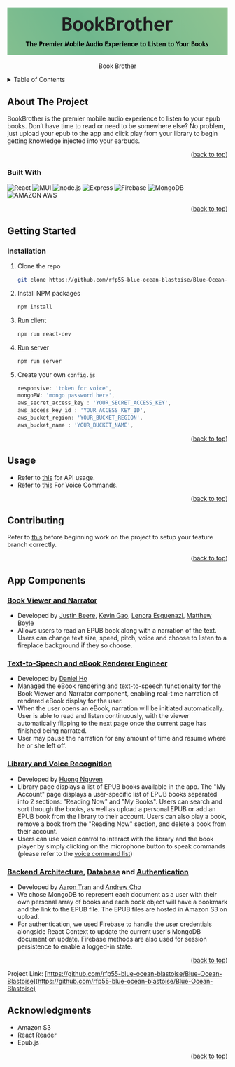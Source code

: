 <div id="top"></div>


<!-- PROJECT LOGO -->
<br />
<div align="center">

  ![book]

  <p align="center">
    Book Brother
    <br />
  </p>
</div>


<!-- TABLE OF CONTENTS -->
<details>
  <summary>Table of Contents</summary>
  <ol>
    <li>
      <a href="#about-the-project">About The Project</a>
      <ul>
        <li><a href="#built-with">Built With</a></li>
      </ul>
    </li>
    <li>
      <a href="#getting-started">Getting Started</a>
      <ul>
        <li><a href="#installation">Installation</a></li>
      </ul>
    </li>
    <li><a href="#usage">Usage</a></li>
    <li><a href="#contributing">Contributing</a></li>
    <li><a href="#App Components">App Components</a></li>
    <li><a href="#acknowledgments">Acknowledgments</a></li>
  </ol>
</details>



<!-- ABOUT THE PROJECT -->
## About The Project

BookBrother is the premier mobile audio experience to listen to your epub books. Don’t have time to read or need to be somewhere else? No problem, just upload your epub to the app and click play from your library to begin getting knowledge injected into your earbuds.

<p align="right">(<a href="#top">back to top</a>)</p>


### Built With

![React](https://img.shields.io/badge/React-20232A?style=for-the-badge&logo=react&logoColor=61DAFB)
![MUI](https://img.shields.io/badge/Material--UI-0081CB?style=for-the-badge&logo=material-ui&logoColor=white)
![node.js](https://img.shields.io/badge/Node.js-20232A?style=for-the-badge&logo=nodedotjs&logoColor=green)
![Express](https://img.shields.io/badge/-Express-20232A?style=for-the-badge&logo=express&logoColor=yellow)
![Firebase](https://img.shields.io/badge/firebase-ffca28?style=for-the-badge&logo=firebase&logoColor=black)
![MongoDB](https://img.shields.io/badge/MongoDB-white?style=for-the-badge&logo=mongodb&logoColor=4EA94B)
![AMAZON AWS](https://img.shields.io/badge/Amazon_AWS-232F3E?style=for-the-badge&logo=amazon-aws&logoColor=white)

<p align="right">(<a href="#top">back to top</a>)</p>


<!-- GETTING STARTED -->
## Getting Started


### Installation

1. Clone the repo
   ```sh
   git clone https://github.com/rfp55-blue-ocean-blastoise/Blue-Ocean-Blastoise.git
   ```
2. Install NPM packages
   ```sh
   npm install
   ```
3. Run client
   ```sh
   npm run react-dev
   ```
4. Run server
   ```sh
   npm run server
   ```
5. Create your own `config.js`
   ```js
   responsive: 'token for voice',
   mongoPW: 'mongo password here',
   aws_secret_access_key : 'YOUR_SECRET_ACCESS_KEY',
   aws_access_key_id : 'YOUR_ACCESS_KEY_ID',
   aws_bucket_region: 'YOUR_BUCKET_REGION',
   aws_bucket_name : 'YOUR_BUCKET_NAME',
   ```

<p align="right">(<a href="#top">back to top</a>)</p>

## Usage

* Refer to [this](https://github.com/rfp55-blue-ocean-blastoise/Blue-Ocean-Blastoise/blob/s3/API.md) for API usage.
* Refer to [this](https://github.com/rfp55-blue-ocean-blastoise/Blue-Ocean-Blastoise/blob/main/Voice-Control.md) For Voice Commands.

<p align="right">(<a href="#top">back to top</a>)</p>


## Contributing

Refer to [this](https://github.com/rfp55-blue-ocean-blastoise/Blue-Ocean-Blastoise/blob/main/CONTRIBUTE.md) before beginning work on the project to setup your feature branch correctly.

<p align="right">(<a href="#top">back to top</a>)</p>


## App Components


### [Book Viewer and Narrator](client/components/player)

- Developed by [Justin Beere](https://www.linkedin.com/in/justin-beere/), [Kevin Gao](https://www.linkedin.com/in/kevinzhugao/), [Lenora Esquenazi](https://www.linkedin.com/in/lenora-esquenazi/), [Matthew Boyle](https://www.linkedin.com/in/matthewboyle1989/)
- Allows users to read an EPUB book along with a narration of the text. Users can change text size, speed, pitch, voice and choose to listen to a fireplace background if they so choose.

### [Text-to-Speech and eBook Renderer Engineer](client/components/player)

- Developed by [Daniel Ho](https://www.linkedin.com/in/dho1994/)
- Managed the eBook rendering and text-to-speech functionality for the Book Viewer and Narrator component, enabling real-time narration of rendered eBook display for the user.
- When the user opens an eBook, narration will be initiated automatically. User is able to read and listen continuously, with the viewer automatically flipping to the next page once the current page has finished being narrated.
- User may pause the narration for any amount of time and resume where he or she left off.

### [Library and Voice Recognition](client/components/library)

- Developed by [Huong Nguyen](https://www.linkedin.com/in/huong-tran-nguyen/)
- Library page displays a list of EPUB books available in the app. The "My Account" page displays a user-specific list of EPUB books separated into 2 sections: "Reading Now" and "My Books". Users can search and sort through the books, as well as upload a personal EPUB or add an EPUB book from the library to their account. Users can also play a book, remove a book from the "Reading Now" section, and delete a book from their account.
- Users can use voice control to interact with the library and the book player by simply clicking on the microphone button to speak commands (please refer to the [voice command list](https://github.com/rfp55-blue-ocean-blastoise/Blue-Ocean-Blastoise/blob/main/Voice-Control.md))

### [Backend Architecture](server), [Database](database) and [Authentication](client/components)

- Developed by [Aaron Tran](https://www.linkedin.com/in/aaronltran/) and [Andrew Cho](https://www.linkedin.com/in/andrewgunncho/)
- We chose MongoDB to represent each document as a user with their own personal array of books and each book object will have a bookmark and the link to the EPUB file. The EPUB files are hosted in Amazon S3 on upload.
- For authentication, we used Firebase to handle the  user credentials alongside React Context to update the current user's MongoDB document on update. Firebase methods are also used for session persistence to enable a logged-in state.





<p align="right">(<a href="#top">back to top</a>)</p>


Project Link: [https://github.com/rfp55-blue-ocean-blastoise/Blue-Ocean-Blastoise](https://github.com/rfp55-blue-ocean-blastoise/Blue-Ocean-Blastoise)

## Acknowledgments

* Amazon S3
* React Reader
* Epub.js

<p align="right">(<a href="#top">back to top</a>)</p>



<!-- Images -->

[book]: images/title.png
